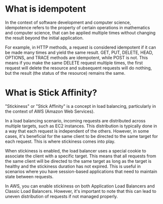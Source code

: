 # What is idempotent

In the context of software development and computer science, idempotence refers to the property of certain operations in mathematics and computer science, that can be applied multiple times without changing the result beyond the initial application.

For example, in HTTP methods, a request is considered idempotent if it can be made many times and yield the same result. GET, PUT, DELETE, HEAD, OPTIONS, and TRACE methods are idempotent, while POST is not. This means if you make the same DELETE request multiple times, the first request will delete the resource and subsequent requests will do nothing, but the result (the status of the resource) remains the same.

# What is Stick Affinity?

"Stickiness" or "Stick Affinity" is a concept in load balancing, particularly in the context of AWS (Amazon Web Services).

In a load balancing scenario, incoming requests are distributed across multiple targets, such as EC2 instances. This distribution is typically done in a way that each request is independent of the others. However, in some cases, it's beneficial for the same client to be directed to the same target for each request. This is where stickiness comes into play.

When stickiness is enabled, the load balancer uses a special cookie to associate the client with a specific target. This means that all requests from the same client will be directed to the same target as long as the target is healthy and the stickiness duration has not expired. This is useful in scenarios where you have session-based applications that need to maintain state between requests.

In AWS, you can enable stickiness on both Application Load Balancers and Classic Load Balancers. However, it's important to note that this can lead to uneven distribution of requests if not managed properly.

